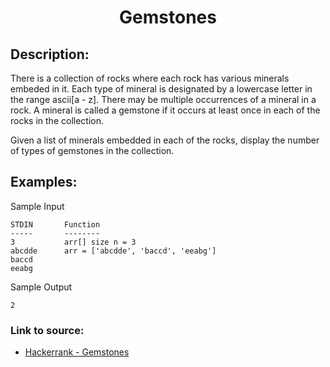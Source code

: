 <h1 align="center">Gemstones</h1>

## Description:
There is a collection of rocks where each rock has various minerals embeded in it. Each type of mineral is designated by a lowercase letter in the range ascii[a - z]. There may be multiple occurrences of a mineral in a rock. A mineral is called a gemstone if it occurs at least once in each of the rocks in the collection.

Given a list of minerals embedded in each of the rocks, display the number of types of gemstones in the collection.

## Examples:

Sample Input

```
STDIN       Function
-----       --------
3           arr[] size n = 3
abcdde      arr = ['abcdde', 'baccd', 'eeabg']
baccd
eeabg
```

Sample Output

```
2
```


### Link to source: 
- <a href="https://www.hackerrank.com/challenges/gem-stones/problem">Hackerrank - Gemstones</a>


